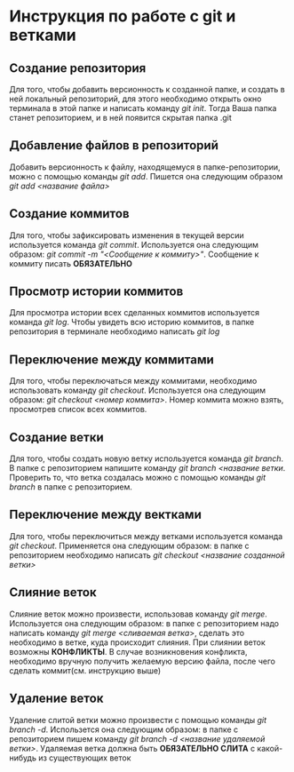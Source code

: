 # Инструкция по работе с git и ветками

## Создание репозитория
Для того, чтобы добавить версионность к созданной папке, и создать в ней локальный репозиторий, для этого необходимо открыть окно терминала в этой папке и написать команду *git init*. Тогда Ваша папка станет репозиторием, и в ней появится скрытая папка .git

## Добавление файлов в репозиторий
Добавить версионность к файлу, находящемуся в папке-репозитории, можно с помощью команды *git add*. Пишется она следующим образом *git add <название файла>*

## Создание коммитов
Для того, чтобы зафиксировать изменения в текущей версии используется команда *git commit*. Используется она следующим образом: *git commit -m "<Сообщение к коммиту>"*. Сообщение к коммиту писать **ОБЯЗАТЕЛЬНО**

## Просмотр истории коммитов
Для просмотра истории всех сделанных коммитов используется команда *git log*. Чтобы увидеть всю историю коммитов, в папке репозитория в терминале необходимо написать *git log*

## Переключение между коммитами
Для того, чтобы переключаться между коммитами, необходимо использовать команду *git checkout*. Используется она следующим образом: *git checkout <номер коммита>*. Номер коммита можно взять, просмотрев список всех коммитов. 

## Создание ветки
Для того, чтобы создать новую ветку используется команда *git branch*. В папке с репозиторием напишите команду *git branch <название ветки*. Проверить то, что ветка создалась можно с помощью команды *git branch* в папке с репозиторием.

## Переключение между вектками
Для того, чтобы переключиться между ветками используется команда *git checkout*. Применяется она следующим образом: в папке с репозиторием необходимо написать *git checkout <название созданной ветки>*

## Слияние веток
Слияние веток можно произвести, использовав команду *git merge*. Используется она следующим образом: в папке с репозиторием надо написать команду *git merge <сливаемая ветка*>, сделать это необходимо в ветке, куда происходит слияния. При слиянии веток возможны **КОНФЛИКТЫ**. В случае возникновения конфликта, необходимо вручную получить желаемую версию файла, после чего сделать коммит(см. инструкцию выше)

## Удаление веток
Удаление слитой ветки можно произвести с помощью команды *git branch -d*. Использется она следующим образом: в папке с репозиторием пишем команду *git branch -d <название удаляемой ветки>*. Удаляемая ветка должна быть **ОБЯЗАТЕЛЬНО СЛИТА** с какой-нибудь из существующих веток

